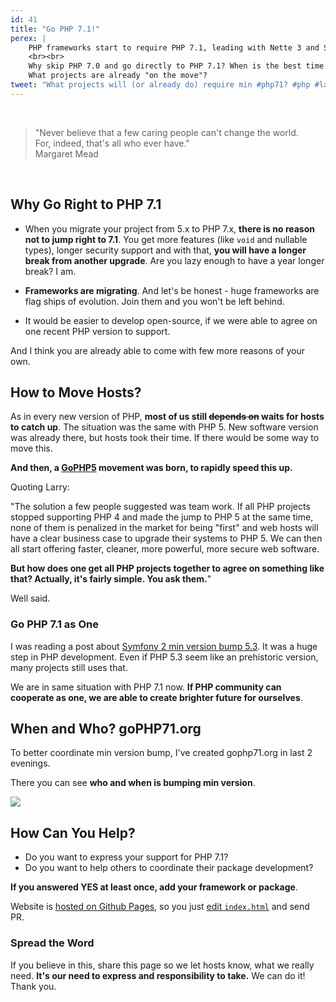 ```yaml
---
id: 41
title: "Go PHP 7.1!"
perex: |
    PHP frameworks start to require PHP 7.1, leading with Nette 3 and Symfony 4.
    <br><br>
    Why skip PHP 7.0 and go directly to PHP 7.1? When is the best time to join?
    What projects are already "on the move"?
tweet: "What projects will (or already do) require min #php71? #php #laravel #zendframework #doctrine #symfony"
---
```


<br>

<blockquote class="blockquote text-center">
    "Never believe that a few caring people can't change the world.<br>
    For, indeed, that's all who ever have."
    <footer class="blockquote-footer">Margaret Mead</footer>
</blockquote>

<br>

## Why Go Right to PHP 7.1

- When you migrate your project from 5.x to PHP 7.x, **there is no reason not to jump right to 7.1**. You get more features (like `void` and nullable types), longer security support and with that, **you will have a longer break from another upgrade**. Are you lazy enough to have a year longer break? I am.

- **Frameworks are migrating**. And let's be honest - huge frameworks are flag ships of evolution. Join them and you won't be left behind.

- It would be easier to develop open-source, if we were able to agree on one recent PHP version to support.

And I think you are already able to come with few more reasons of your own.


## How to Move Hosts?

As in every new version of PHP, **most of us still ~~depends on~~ waits for hosts to catch up**. The situation was the same with PHP 5. New software version was already there, but hosts took their time. If there would be some way to move this.

**And then, a [GoPHP5](https://www.garfieldtech.com/blog/go-php-5-go) movement was born, to rapidly speed this up.**

Quoting Larry:

"The solution a few people suggested was team work. If all PHP projects stopped supporting PHP 4 and made the jump to PHP 5 at the same time, none of them is penalized in the market for being "first" and web hosts will have a clear business case to upgrade their systems to PHP 5. We can then all start offering faster, cleaner, more powerful, more secure web software.

**But how does one get all PHP projects together to agree on something like that? Actually, it's fairly simple. You ask them.**"

Well said.


### Go PHP 7.1 as One

I was reading a post about [Symfony 2 min version bump 5.3](https://symfony.com/blog/why-will-symfony-2-0-finally-use-php-5-3).
It was a huge step in PHP development. Even if PHP 5.3 seem like an prehistoric version, many projects still uses that.

We are in same situation with PHP 7.1 now. **If PHP community can cooperate as one, we are able to create brighter future for ourselves**.


## When and Who? goPHP71.org

To better coordinate min version bump, I've created gophp71.org in last 2 evenings.

There you can see **who and when is bumping min version**.

<img src="/assets/images/posts/2017/go-php-71/first-version.png" class="img-thumbnail">

## How Can You Help?

- Do you want to express your support for PHP 7.1?
- Do you want to help others to coordinate their package development?

**If you answered YES at least once, add your framework or package**.

Website is [hosted on Github Pages](https://github.com/tomasvotruba/goPHP71.org), so you just [edit `index.html`](https://github.com/TomasVotruba/gophp71.org/edit/master/index.html) and send PR.

### Spread the Word

If you believe in this, share this page so we let hosts know, what we really need. **It's our need to express and responsibility to take.**
We can do it! Thank you.
